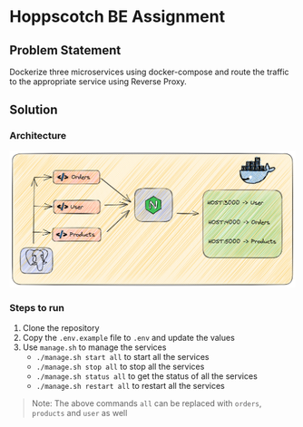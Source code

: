 # Hoppscotch BE Assignment

## Problem Statement

Dockerize three microservices using docker-compose and route the traffic to the appropriate service using Reverse Proxy.

## Solution

### Architecture

![Architecture](hopp-arch-diagram.png)

### Steps to run

1. Clone the repository
2. Copy the `.env.example` file to `.env` and update the values
3. Use `manage.sh` to manage the services
    - `./manage.sh start all` to start all the services
    - `./manage.sh stop all` to stop all the services
    - `./manage.sh status all` to get the status of all the services
    - `./manage.sh restart all` to restart all the services
  > Note: The above commands `all` can be replaced with `orders`, `products` and `user` as well
